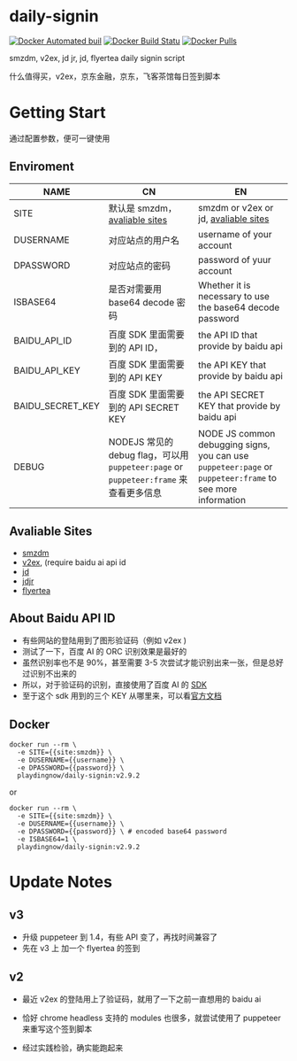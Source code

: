 # daily-signin

[![Docker Automated buil](https://img.shields.io/docker/automated/playdingnow/daily-signin.svg?style=flat-square)](https://hub.docker.com/r/playdingnow/daily-signin/)
[![Docker Build Statu](https://img.shields.io/docker/build/playdingnow/daily-signin.svg?style=flat-square)](https://hub.docker.com/r/playdingnow/daily-signin/builds/)
[![Docker Pulls](https://img.shields.io/docker/pulls/playdingnow/daily-signin.svg?style=flat-square)](https://hub.docker.com/r/playdingnow/daily-signin)

smzdm, v2ex, jd jr, jd, flyertea daily signin script

什么值得买，v2ex，京东金融，京东，飞客茶馆每日签到脚本

# Getting Start

通过配置参数，便可一键使用

## Enviroment

| NAME             | CN                                                                                    | EN                                                                                                        |
| ---------------- | ------------------------------------------------------------------------------------- | --------------------------------------------------------------------------------------------------------- |
| SITE             | 默认是 smzdm，[avaliable sites](#avaliable-sites)                                     | smzdm or v2ex or jd, [avaliable sites](#avaliable-sites)                                                  |
| DUSERNAME        | 对应站点的用户名                                                                      | username of your account                                                                                  |
| DPASSWORD        | 对应站点的密码                                                                        | password of yuur account                                                                                  |
| ISBASE64         | 是否对需要用 base64 decode 密码                                                       | Whether it is necessary to use the base64 decode password                                                 |
| BAIDU_API_ID     | 百度 SDK 里面需要到的 API ID，                                                        | the API ID that provide by baidu api                                                                      |
| BAIDU_API_KEY    | 百度 SDK 里面需要到的 API KEY                                                         | the API KEY that provide by baidu api                                                                     |
| BAIDU_SECRET_KEY | 百度 SDK 里面需要到的 API SECRET KEY                                                  | the API SECRET KEY that provide by baidu api                                                              |
| DEBUG            | NODEJS 常见的 debug flag，可以用 `puppeteer:page` or `puppeteer:frame` 来查看更多信息 | NODE JS common debugging signs, you can use `puppeteer:page` or `puppeteer:frame` to see more information |

## Avaliable Sites

* [smzdm](https://smzdm.com)
* [v2ex](https://v2ex.com), (require baidu ai api id
* [jd](https://vip.jd.com)
* [jdjr](https://vip.jr.jd.com)
* [flyertea](https://www.flyertea.com)

## About Baidu API ID

* 有些网站的登陆用到了图形验证码（例如 v2ex )
* 测试了一下，百度 AI 的 ORC 识别效果是最好的
* 虽然识别率也不是 90%，甚至需要 3-5 次尝试才能识别出来一张，但是总好过识别不出来的
* 所以，对于验证码的识别，直接使用了百度 AI 的 [SDK](https://github.com/Baidu-AIP/nodejs-sdk)
* 至于这个 sdk 用到的三个 KEY 从哪里来，可以看[官方文档](http://ai.baidu.com/docs#/Begin/top)

## Docker

```shell
docker run --rm \
  -e SITE={{site:smzdm}} \
  -e DUSERNAME={{username}} \
  -e DPASSWORD={{password}} \
  playdingnow/daily-signin:v2.9.2
```

or

```shell
docker run --rm \
  -e SITE={{site:smzdm}} \
  -e DUSERNAME={{username}} \
  -e DPASSWORD={{password}} \ # encoded base64 password
  -e ISBASE64=1 \
  playdingnow/daily-signin:v2.9.2
```

# Update Notes

## v3

* 升级 puppeteer 到 1.4，有些 API 变了，再找时间兼容了
* 先在 v3 上 加一个 flyertea 的签到

## v2

* 最近 v2ex 的登陆用上了验证码，就用了一下之前一直想用的 baidu ai

* 恰好 chrome headless 支持的 modules 也很多，就尝试使用了 puppeteer 来重写这个签到脚本

* 经过实践检验，确实能跑起来
